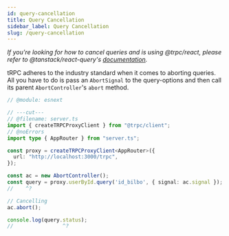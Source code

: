 ```yaml
---
id: query-cancellation
title: Query Cancellation
sidebar_label: Query Cancellation
slug: /query-cancellation
---
```


_If you're looking for how to cancel queries and is using @trpc/react, please refer to @tanstack/react-query's [documentation](https://tanstack.com/query/v4/docs/guides/query-cancellation?from=reactQueryV3&original=https://react-query-v3.tanstack.com/guides/query-cancellation#manual-cancellation)._

tRPC adheres to the industry standard when it comes to aborting queries. All you have to do is pass an `AbortSignal` to the query-options and then call its parent `AbortController`'s `abort` method.

```ts twoslash title="client.ts"
// @module: esnext

// ---cut---
// @filename: server.ts
import { createTRPCProxyClient } from "@trpc/client";
// @noErrors
import type { AppRouter } from "server.ts";

const proxy = createTRPCProxyClient<AppRouter>({
  url: "http://localhost:3000/trpc",
});

const ac = new AbortController();
const query = proxy.userById.query('id_bilbo', { signal: ac.signal });
//    ^?

// Cancelling
ac.abort();

console.log(query.status);
//                ^?
```
